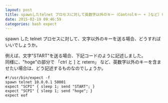 ```yaml
---
layout: post
title: spawnしたtelnet プロセスに対して英数字以外のキー（Controlキー + ]など）を送るには
date: 2015-02-19 09:46:59
categories: bash expect
---
```

<p>spawn した telnet プロセスに対して、文字以外のキーを送る場合、どうすればいいでしょうか。</p>

<p>例えば、文字"START"を送る場合、下記コードのように記述しました。<br>
同様に、"hoge"の部分で 「ctrl と ] と retern」 など、英数字以外のキーを含ませたい場合は、どう記述するものなのでしょうか。</p>

<pre><code>#!/usr/bin/expect -f
spawn telnet 10.0.0.1 50001
expect "SCPI" { sleep 1; send "START"; }
expect "SCPI" { sleep 1; send "hoge"; }
expect eof
</code></pre>
